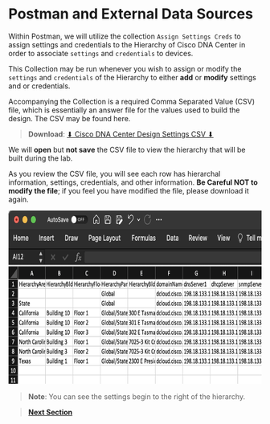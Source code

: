 # Postman and External Data Sources

Within Postman, we will utilize the collection `Assign Settings Creds` to assign settings and credentials to the Hierarchy of Cisco DNA Center in order to associate `settings` and `credentials` to devices. 

This Collection may be run whenever you wish to assign or modify the `settings` and `credentials` of the Hierarchy to either **add** or **modify** settings and or credentials. 

Accompanying the Collection is a required Comma Separated Value (CSV) file, which is essentially an answer file for the values used to build the design. The CSV may be found here.

> **Download**: <a href="https://minhaskamal.github.io/DownGit/#/home?url=https://github.com/kebaldwi/DNAC-TEMPLATES/tree/master/LABS/LAB-I-Rest-API-Orchestration/csv/DNAC-Design-Settings.csv" target="_blank">⬇︎ Cisco DNA Center Design Settings CSV ⬇︎ </a>

We will **open** but **not save** the CSV file to view the hierarchy that will be built during the lab. 

As you review the CSV file, you will see each row has hierarchal information, settings, credentials, and other information. **Be Careful NOT to modify the file**; if you feel you have modified the file, please download it again.

<p align="center"><img src="./images/csv.png" width="800" height="345"></p>

> **Note**: You can see the settings begin to the right of the hierarchy.

> [**Next Section**](./dnac-2-settings/03-deploy.md)
